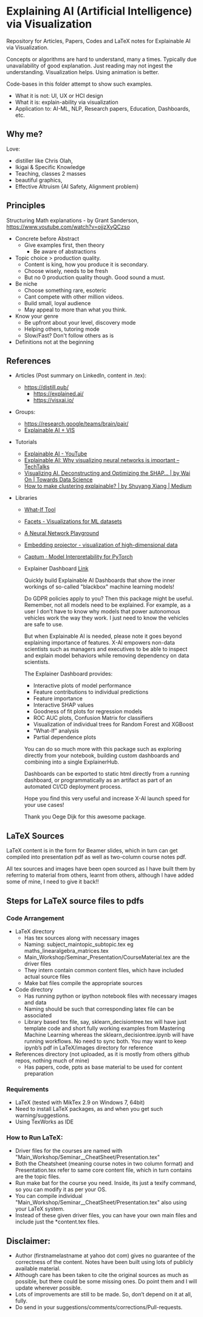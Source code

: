 # Explaining AI (Artificial Intelligence) via Visualization

Repository for Articles, Papers, Codes and LaTeX notes for Explainable AI via Visualization. 

<!-- As AI goes more and more AutoML it becomes black box more and more. Deep Learning is inherently non transparent. This hurts debugging and impediments justifying predictions. It has become legally imperative to back-trace the predictions.

Explainable AI (XAI) has approaches to deal with this problem. Although there are mathematical techniques like SHAPly values and LIME for XAI, stress here would be to achieve explain-ability via Visualization and insights that come through pictures and animations. -->

Concepts or algorithms are hard to understand, many a times. Typically due unavailability of good explanation. Just reading may not ingest the understanding. Visualization helps. Using animation is better.

Code-bases in this folder attempt to show such examples.

- What it is not: UI, UX or HCI design
- What it is: explain-ability via visualization
- Application to: AI-ML, NLP, Research papers, Education, Dashboards, etc.


## Why me?
Love:
- distiller like Chris Olah, 
- Ikigai & Specific Knowledge
- Teaching, classes 2 masses
- beautiful graphics, 
- Effective Altruism {AI Safety, Alignment problem}

## Principles

Structuring Math explanations - by Grant Sanderson, https://www.youtube.com/watch?v=ojjzXyQCzso
- Concrete before Abstract
  - Give examples first, then theory
	- Be aware of abstractions
- Topic choice > production quality.
	- Content is king, how you produce it is secondary.
	- Choose wisely, needs to be fresh
	- But no 0 production quality though. Good sound a must.
- Be niche
	- Choose something rare, esoteric
	- Cant compete with other million videos.
	- Build small, loyal audience
	- May appeal to more than what you think.
- Know your genre
	- Be upfront about your level, discovery mode
	- Helping others, tutoring mode
	- Slow/Fast? Don't follow others as is
- Definitions not at the beginning

## References
- Articles (Post summary on LinkedIn, content in .tex):
  - https://distill.pub/
	- https://explained.ai/
	- https://visxai.io/

- Groups:
  - https://research.google/teams/brain/pair/
  - [Explainable AI + VIS](http://vis.cse.ust.hk/groups/xai-vis/)

- Tutorials
	- [Explainable AI - YouTube](https://www.youtube.com/playlist?list=PLV8yxwGOxvvovp-j6ztxhF3QcKXT6vORU)
	- [Explainable AI: Why visualizing neural networks is important – TechTalks](https://bdtechtalks.com/2019/03/11/openai-google-neural-networks-visualization/)
	- [Visualizing AI. Deconstructing and Optimizing the SHAP… | by Wai On | Towards Data Science](https://towardsdatascience.com/visualizing-ai-8fad4ea70b87)
	- [How to make clustering explainable? | by Shuyang Xiang | Medium](https://medium.com/@vanillaxiangshuyang/how-to-make-clustering-explainable-1582390476cc)
	
- Libraries
	- [What-If Tool](https://pair-code.github.io/what-if-tool/)
	- [Facets - Visualizations for ML datasets](https://pair-code.github.io/facets/)
	- [A Neural Network Playground](http://playground.tensorflow.org/)
	- [Embedding projector - visualization of high-dimensional data](https://projector.tensorflow.org/)
	- [Captum · Model Interpretability for PyTorch](https://captum.ai/)
	- Explainer Dashboard [Link](https://www.linkedin.com/posts/greg-coquillo_datascience-machinelearning-artificialintelligence-activity-6878763723788566528-dqsE)

		Quickly build Explainable AI Dashboards that show the inner workings of so-called "blackbox" machine learning models!

		Do GDPR policies apply to you? Then this package might be useful. Remember, not all models need to be explained. For example, as a user I don’t have to know why models that power autonomous vehicles work the way they work. I just need to know the vehicles are safe to use.

		But when Explainable AI is needed, please note it goes beyond explaining importance of features. X-AI empowers non-data scientists such as managers and executives to be able to inspect and explain model behaviors while removing dependency on data scientists.

		The Explainer Dashboard provides:
		- Interactive plots of model performance
		- Feature contributions to individual predictions
		- Feature importance
		- Interactive SHAP values
		- Goodness of fit plots for regression models
		- ROC AUC plots, Confusion Matrix for classifiers
		- Visualization of individual trees for Random Forest and XGBoost
		- ”What-If” analysis
		- Partial dependence plots

		You can do so much more with this package such as exploring directly from your notebook, building custom dashboards and combining into a single ExplainerHub.

		Dashboards can be exported to static html directly from a running dashboard, or programmatically as an artifact as part of an automated CI/CD deployment process.

		Hope you find this very useful and increase X-AI launch speed for your use cases!

		Thank you Oege Dijk for this awesome package.

## LaTeX Sources
LaTeX content is in the form for Beamer slides, which in turn can get compiled into presentation pdf as well as two-column course notes pdf.

All tex sources and images have been open sourced as I have built them by referring to material from others, learnt from others, although I have added some of mine, I need to give it back!!

## Steps for LaTeX source files to pdfs

### Code Arrangement
*	LaTeX directory 
	* Has tex sources along with necessary images
	*	Naming: subject_maintopic_subtopic.tex eg maths_linearalgebra_matrices.tex
	*	Main_Workshop/Seminar_Presentation/CourseMaterial.tex are the driver files
	*	They intern contain common content files, which have included actual source files
	*	Make bat files compile the appropriate sources
*	Code directory 
	*	Has running python or ipython notebook files with necessary images and data
	*	Naming should be such that corresponding latex file can be associated
	*	Library based tex file, say, sklearn_decisiontree.tex will have just template code and short fully working examples from Mastering Machine Learning whereas the sklearn_decisiontree.ipynb will have running workflows. No need to sync both. You may want to keep ipynb’s pdf in LaTeX/images directory for reference
*	References directory (not uploaded, as it is mostly from others github repos, nothing much of mine)
	*	Has papers, code, ppts as base material to be used for content preparation

### Requirements
* LaTeX (tested with MikTex 2.9 on Windows 7, 64bit)
* Need to install LaTeX packages, as and when you get such warning/suggestions.
* Using TexWorks as IDE

### How to Run LaTeX:
* Driver files for the courses are named with "Main_Workshop/Seminar_<course>_CheatSheet/Presentation.tex"
* Both the Cheatsheet (meaning course notes in two column format) and Presentation.tex refer to same core content file, which in turn contains are the topic files.
* Run make bat for the course you need. Inside, its just a texify command, so you can modify it as per your OS.
* You can compile individual "Main_Workshop/Seminar_<course>_CheatSheet/Presentation.tex" also using your LaTeX system.
* Instead of these given driver files, you can have your own main files and include just the *content.tex files.

<!-- ## Notes

<!-- ## Good resources for learning
*	Machine Learning
    * ML Victor Levrenko https://www.youtube.com/user/victorlavrenko/playlists
    * Statistics ML https://www.youtube.com/user/BCFoltz/playlists 
*	Deep Learning
    * Deep Learning by Google https://in.udacity.com/course/deep-learning--ud730
    * Deep Learning Book lectures https://www.youtube.com/channel/UCF9O8Vj-FEbRDA5DcDGz-Pg/playlists

*	General
    * Open Data Science Masters http://datasciencemasters.org/
    * GeekForGeeks https://www.youtube.com/watch?v=v4cd1O4zkGw
 -->

## Disclaimer:
* Author (firstnamelastname at yahoo dot com) gives no guarantee of the correctness of the content. Notes have been built using lots of publicly available material. 
* Although care has been taken to cite the original sources as much as possible, but there could be some missing ones. Do point them and I will update wherever possible. 
* Lots of improvements are still to be made. So, don’t depend on it at all, fully. 
* Do send in your suggestions/comments/corrections/Pull-requests.
